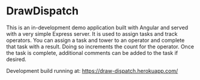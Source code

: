 # DrawDispatch

This is an in-development demo application built with Angular and served with a very simple Express server. It is used to assign tasks and track operators. You can assign a task and tower to an operator and complete that task with a result. Doing so increments the count for the operator. Once the task is complete, additional comments can be added to the task if desired.

Development build running at: https://draw-dispatch.herokuapp.com/


